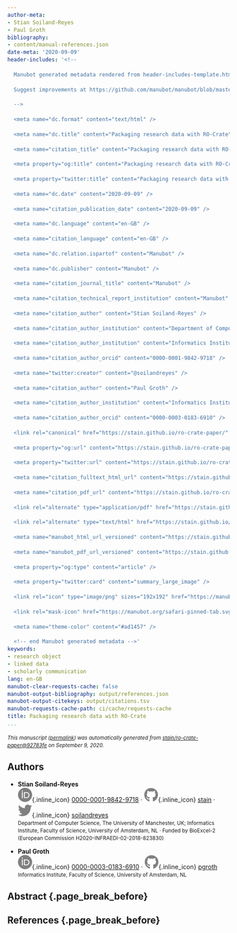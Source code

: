 ```yaml
---
author-meta:
- Stian Soiland-Reyes
- Paul Groth
bibliography:
- content/manual-references.json
date-meta: '2020-09-09'
header-includes: '<!--

  Manubot generated metadata rendered from header-includes-template.html.

  Suggest improvements at https://github.com/manubot/manubot/blob/master/manubot/process/header-includes-template.html

  -->

  <meta name="dc.format" content="text/html" />

  <meta name="dc.title" content="Packaging research data with RO-Crate" />

  <meta name="citation_title" content="Packaging research data with RO-Crate" />

  <meta property="og:title" content="Packaging research data with RO-Crate" />

  <meta property="twitter:title" content="Packaging research data with RO-Crate" />

  <meta name="dc.date" content="2020-09-09" />

  <meta name="citation_publication_date" content="2020-09-09" />

  <meta name="dc.language" content="en-GB" />

  <meta name="citation_language" content="en-GB" />

  <meta name="dc.relation.ispartof" content="Manubot" />

  <meta name="dc.publisher" content="Manubot" />

  <meta name="citation_journal_title" content="Manubot" />

  <meta name="citation_technical_report_institution" content="Manubot" />

  <meta name="citation_author" content="Stian Soiland-Reyes" />

  <meta name="citation_author_institution" content="Department of Computer Science, The University of Manchester, UK" />

  <meta name="citation_author_institution" content="Informatics Institute, Faculty of Science, University of Amsterdam, NL" />

  <meta name="citation_author_orcid" content="0000-0001-9842-9718" />

  <meta name="twitter:creator" content="@soilandreyes" />

  <meta name="citation_author" content="Paul Groth" />

  <meta name="citation_author_institution" content="Informatics Institute, Faculty of Science, University of Amsterdam, NL" />

  <meta name="citation_author_orcid" content="0000-0003-0183-6910" />

  <link rel="canonical" href="https://stain.github.io/ro-crate-paper/" />

  <meta property="og:url" content="https://stain.github.io/ro-crate-paper/" />

  <meta property="twitter:url" content="https://stain.github.io/ro-crate-paper/" />

  <meta name="citation_fulltext_html_url" content="https://stain.github.io/ro-crate-paper/" />

  <meta name="citation_pdf_url" content="https://stain.github.io/ro-crate-paper/manuscript.pdf" />

  <link rel="alternate" type="application/pdf" href="https://stain.github.io/ro-crate-paper/manuscript.pdf" />

  <link rel="alternate" type="text/html" href="https://stain.github.io/ro-crate-paper/v/92783fe9f5f52a9e62de16688275061b714cb0ba/" />

  <meta name="manubot_html_url_versioned" content="https://stain.github.io/ro-crate-paper/v/92783fe9f5f52a9e62de16688275061b714cb0ba/" />

  <meta name="manubot_pdf_url_versioned" content="https://stain.github.io/ro-crate-paper/v/92783fe9f5f52a9e62de16688275061b714cb0ba/manuscript.pdf" />

  <meta property="og:type" content="article" />

  <meta property="twitter:card" content="summary_large_image" />

  <link rel="icon" type="image/png" sizes="192x192" href="https://manubot.org/favicon-192x192.png" />

  <link rel="mask-icon" href="https://manubot.org/safari-pinned-tab.svg" color="#ad1457" />

  <meta name="theme-color" content="#ad1457" />

  <!-- end Manubot generated metadata -->'
keywords:
- research object
- linked data
- scholarly communication
lang: en-GB
manubot-clear-requests-cache: false
manubot-output-bibliography: output/references.json
manubot-output-citekeys: output/citations.tsv
manubot-requests-cache-path: ci/cache/requests-cache
title: Packaging research data with RO-Crate
...
```







<small><em>
This manuscript
([permalink](https://stain.github.io/ro-crate-paper/v/92783fe9f5f52a9e62de16688275061b714cb0ba/))
was automatically generated
from [stain/ro-crate-paper@92783fe](https://github.com/stain/ro-crate-paper/tree/92783fe9f5f52a9e62de16688275061b714cb0ba)
on September 9, 2020.
</em></small>

## Authors



+ **Stian Soiland-Reyes**<br>
    ![ORCID icon](images/orcid.svg){.inline_icon}
    [0000-0001-9842-9718](https://orcid.org/0000-0001-9842-9718)
    · ![GitHub icon](images/github.svg){.inline_icon}
    [stain](https://github.com/stain)
    · ![Twitter icon](images/twitter.svg){.inline_icon}
    [soilandreyes](https://twitter.com/soilandreyes)<br>
  <small>
     Department of Computer Science, The University of Manchester, UK; Informatics Institute, Faculty of Science, University of Amsterdam, NL
     · Funded by BioExcel-2 (European Commission H2020-INFRAEDI-02-2018-823830)
  </small>

+ **Paul Groth**<br>
    ![ORCID icon](images/orcid.svg){.inline_icon}
    [0000-0003-0183-6910](https://orcid.org/0000-0003-0183-6910)
    · ![GitHub icon](images/github.svg){.inline_icon}
    [pgroth](https://github.com/pgroth)<br>
  <small>
     Informatics Institute, Faculty of Science, University of Amsterdam, NL
  </small>



## Abstract {.page_break_before}




## References {.page_break_before}

<!-- Explicitly insert bibliography here -->
<div id="refs"></div>
